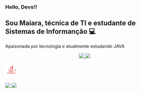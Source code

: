 ### Hello, Devs!!
## Sou Maiara, técnica de TI e estudante de Sistemas de Informanção :computer:
Apaixonada por tecnologia e atualmente estudando JAVA

<div align="center">
  <a href="https://github.com/maia-ra">
  <img height="150em" src="https://github-readme-stats.vercel.app/api?username=maia-ra&show_icons=true&theme=tokyonight&include_all_commits=true&count_private=true"/>
  <img height="150em" src="https://github-readme-stats.vercel.app/api/top-langs/?username=maia-ra&layout=compact&langs_count=7&theme=tokyonight"/>
</div>
  
<div style="display: inline_block"><br>
  <img align="center" alt="Maia-ra-java" height="30" width="40" src="https://raw.githubusercontent.com/devicons/devicon/master/icons/java/java-plain.svg">
</div>
  
  ##
  
  <div>
  <a href = "mailto:maiara.rodriguesj@gmail.com"><img src="https://img.shields.io/badge/-Gmail-%23333?style=for-the-badge&logo=gmail&logoColor=red" target="_black"></a>
  <a href="https://www.linkedin.com/in/maiara-rodrigues-b214511a3/" target="_blank"><img src="https://img.shields.io/badge/-LinkedIn-%230077B5?style=for-the-badge&logo=linkedin&logoColor=white" target="_blank"></a> 
  </div>
